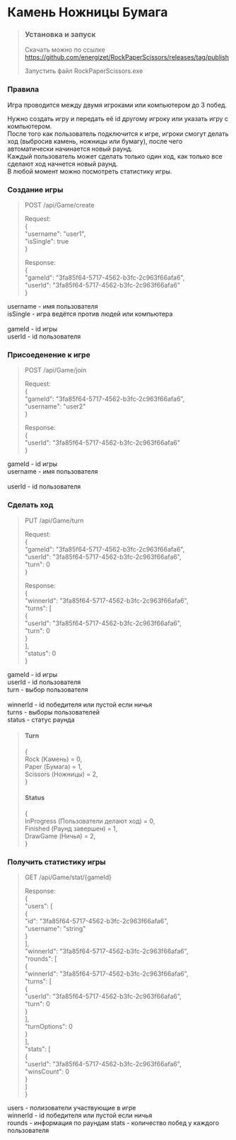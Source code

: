 ﻿# Камень Ножницы Бумага

> ### Установка и запуск
> Скачать можно по ссылке https://github.com/energizet/RockPaperScissors/releases/tag/publish
> 
> Запустить файл RockPaperScissors.exe

### Правила

Игра проводится между двумя игроками или компьютером до 3 побед.

Нужно создать игру и передать её id другому игроку или указать игру с компьютером.\
После того как пользователь подключится к игре, игроки смогут делать ход (выбросив камень, ножницы или бумагу), после чего автоматически начинается новый раунд.\
Каждый пользователь может сделать только один ход, как только все сделают ход начнется новый раунд.\
В любой момент можно посмотреть статистику игры.


### Создание игры
> POST /api/Game/create
> 
> Request:\
> {\
>   "username": "user1",\
>   "isSingle": true\
> }
> 
> Response:\
> {\
>   "gameId": "3fa85f64-5717-4562-b3fc-2c963f66afa6",\
>   "userId": "3fa85f64-5717-4562-b3fc-2c963f66afa6"\
> }

username - имя пользователя\
isSingle - игра ведётся против людей или компьютера\
\
gameId - id игры\
userId - id пользователя

### Присоеденение к игре
> POST /api/Game/join
> 
> Request:\
> {\
>   "gameId": "3fa85f64-5717-4562-b3fc-2c963f66afa6",\
>   "username": "user2"\
> }
> 
> Response:\
> {\
>   "userId": "3fa85f64-5717-4562-b3fc-2c963f66afa6"\
> }

gameId - id игры\
username - имя пользователя\
\
userId - id пользователя

### Сделать ход
> PUT /api/Game/turn
> 
> Request:\
> {\
>   "gameId": "3fa85f64-5717-4562-b3fc-2c963f66afa6",\
>   "userId": "3fa85f64-5717-4562-b3fc-2c963f66afa6",\
>   "turn": 0\
> }
> 
> Response:\
> {\
> "winnerId": "3fa85f64-5717-4562-b3fc-2c963f66afa6",\
> "turns": [\
> {\
> "userId": "3fa85f64-5717-4562-b3fc-2c963f66afa6",\
> "turn": 0\
> }\
> ],\
> "status": 0\
> }

gameId - id игры\
userId - id пользователя\
turn - выбор пользователя\
\
winnerId - id победителя или пустой если ничья\
turns - выборы пользователей\
status - статус раунда

> #### Turn
> 
> {\
> Rock (Камень) = 0,\
> Paper (Бумага) = 1,\
> Scissors (Ножницы) = 2,\
> }
> 
> #### Status
> 
> {\
> InProgress (Пользователи делают ход) = 0,\
> Finished (Раунд завершен) = 1,\
> DrawGame (Ничья) = 2,\
> }

### Получить статистику игры
> GET /api/Game/stat/{gameId}
> 
> Response:\
> {\
> "users": [\
> {\
> "id": "3fa85f64-5717-4562-b3fc-2c963f66afa6",\
> "username": "string"\
> }\
> ],\
> "winnerId": "3fa85f64-5717-4562-b3fc-2c963f66afa6",\
> "rounds": [\
> {\
> "winnerId": "3fa85f64-5717-4562-b3fc-2c963f66afa6",\
> "turns": [\
> {\
> "userId": "3fa85f64-5717-4562-b3fc-2c963f66afa6",\
> "turn": 0\
> }\
> ],\
> "turnOptions": 0\
> }\
> ],\
> "stats": [\
> {\
> "userId": "3fa85f64-5717-4562-b3fc-2c963f66afa6",\
> "winsCount": 0\
> }\
> ]\
> }

users - полизователи участвующие в игре\
winnerId - id победителя или пустой если ничья\
rounds - информация по раундам
stats - количество побед у каждого пользователя

